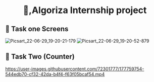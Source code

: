 
<h1 align="center"> 👋,Algoriza Internship project </h1>

## 📱 Task one Screens
    
    
 ![Picsart_22-06-29_19-20-21-179](https://user-images.githubusercontent.com/72301777/176498111-a7e2111e-cd22-4d3a-8071-7245b87b83ae.jpg)
![Picsart_22-06-29_19-20-52-879](https://user-images.githubusercontent.com/72301777/176498117-96a1aaeb-f686-4914-ba7e-1f93843953d6.jpg)

    

## 📱 Task Two (Counter)

https://user-images.githubusercontent.com/72301777/177759754-544edb70-cf32-42da-b4f4-f63f05bcaf54.mp4

